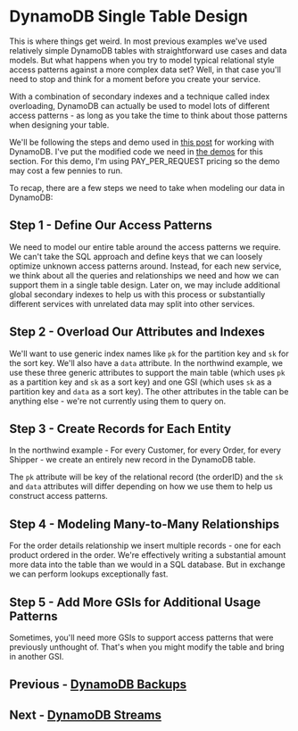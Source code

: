 # DynamoDB Single Table Design

This is where things get weird. In most previous examples we've used relatively simple DynamoDB tables with straightforward use cases and data models. But what happens when you try to model typical relational style access patterns against a more complex data set? Well, in that case you'll need to stop and think for a moment before you create your service.

With a combination of secondary indexes and a technique called index overloading, DynamoDB can actually be used to model lots of different access patterns - as long as you take the time to think about those patterns when designing your table.

We'll be following the steps and demo used in [this post](https://www.trek10.com/blog/dynamodb-single-table-relational-modeling/) for working with DynamoDB. I've put the modified code we need in [the demos](https://github.com/fernando-mc/dynamodb-training/) for this section. For this demo, I'm using PAY_PER_REQUEST pricing so the demo may cost a few pennies to run.

To recap, there are a few steps we need to take when modeling our data in DynamoDB:

## Step 1 - Define Our Access Patterns

We need to model our entire table around the access patterns we require. We can't take the SQL approach and define keys that we can loosely optimize unknown access patterns around. Instead, for each new service, we think about all the queries and relationships we need and how we can support them in a single table design. Later on, we may include additional global secondary indexes to help us with this process or substantially different services with unrelated data may split into other services.

## Step 2 - Overload Our Attributes and Indexes

We'll want to use generic index names like `pk` for the partition key and `sk` for the sort key. We'll also have a `data` attribute. In the northwind example, we use these three generic attributes to support the main table (which uses `pk` as a partition key and `sk` as a sort key) and one GSI (which uses `sk` as a partition key and `data` as a sort key). The other attributes in the table can be anything else - we're not currently using them to query on.

## Step 3 - Create Records for Each Entity

In the northwind example - For every Customer, for every Order, for every Shipper - we create an entirely new record in the DynamoDB table.

The `pk` attribute will be key of the relational record (the orderID) and the `sk` and `data` attributes will differ depending on how we use them to help us construct access patterns.

## Step 4 - Modeling Many-to-Many Relationships

For the order details relationship we insert multiple records - one for each product ordered in the order. We're effectively writing a substantial amount more data into the table than we would in a SQL database. But in exchange we can perform lookups exceptionally fast.

## Step 5 - Add More GSIs for Additional Usage Patterns

Sometimes, you'll need more GSIs to support access patterns that were previously unthought of. That's when you might modify the table and bring in another GSI.

## Previous - [DynamoDB Backups](p7-backups.md)
## Next - [DynamoDB Streams](p9-dynamodb-streams.md)
